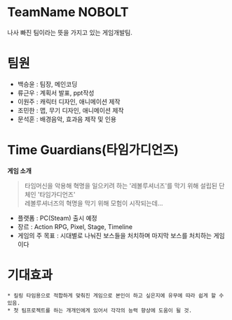 # TeamName NOBOLT 
나사 빠진 팀이라는 뜻을 가지고 있는 게임개발팀.

# 팀원 # 
* 백승윤 : 팀장, 메인코딩
* 류근우 : 계획서 발표, ppt작성
* 이원주 : 캐릭터 디자인, 애니메이션 제작
* 조민한 : 맵, 무기 디자인, 애니메이션 제작
* 문석훈 : 배경음악, 효과음 제작 및 인용

# Time Guardians(타임가디언즈)

**게임 소개** 
> 타임머신을 악용해 혁명을 일으키려 하는 '레볼루셔너즈'를 막기 위해 설립된 단체인 '타임가디언즈'
> <br> 레볼루셔너즈의 혁명을 막기 위해 모험이 시작되는데...
  * 플랫폼 : PC(Steam) 출시 예정
  * 장르 : Action RPG, Pixel, Stage, Timeline
  * 게임의 주 목표 : 시대별로 나눠진 보스들을 처치하며 마지막 보스를 처치하는 게임이다
  
# 기대효과
    * 킬링 타임용으로 적합하게 맞춰진 게임으로 본인이 하고 싶은지에 유무에 따라 쉽게 할 수 있음.
    * 첫 팀프로젝트를 하는 개개인에게 있어서 각각의 능력 향상에 도움이 될 것.
